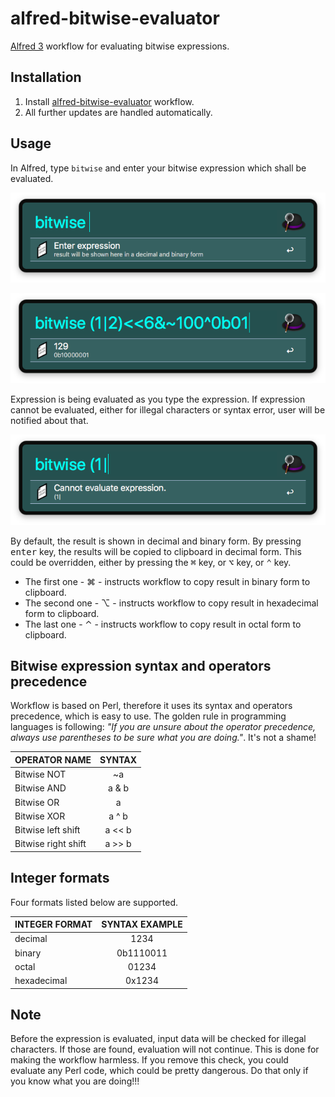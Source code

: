 # alfred-bitwise-evaluator
[Alfred 3][1] workflow for evaluating bitwise expressions.

## Installation
1) Install [alfred-bitwise-evaluator][2] workflow.
2) All further updates are handled automatically.

## Usage
In Alfred, type `bitwise` and enter your bitwise expression which shall be evaluated.

![Alfred workflow screenshot](doc/images/alfred-actions.png?raw=true "")


![Alfred bitwise correct evaluation screenshot](doc/images/alfred-bitwise-evaluated-ok.png?raw=true "")

Expression is being evaluated as you type the expression. If expression cannot be evaluated, either for illegal characters or syntax error, user will be notified about that.

![Alfred bitwise incorrect evaluation screenshot](doc/images/alfred-bitwise-evaluated-error.png?raw=true "")

By default, the result is shown in decimal and binary form. By pressing <kbd>enter</kbd> key, the results will be copied to clipboard in decimal form. 
This could be overridden, either by pressing the <kbd>⌘</kbd> key, or <kbd>⌥</kbd> key, or <kbd>⌃</kbd> key.

- The first one - <key>⌘</key> - instructs workflow to copy result in binary form to clipboard.
- The second one - <key>⌥</key> - instructs workflow to copy result in hexadecimal form to clipboard.
- The last one - <key>⌃</key> - instructs workflow to copy result in octal form to clipboard.

## Bitwise expression syntax and operators precedence
Workflow is based on Perl, therefore it uses its syntax and operators precedence, which is easy to use.
The golden rule in programming languages is following: _"If you are unsure about the operator precedence, always use parentheses to be sure what you are doing."_. It's not a shame!


| OPERATOR NAME       | SYNTAX |
|---------------------|:------:|
| Bitwise NOT         |   ~a   |
| Bitwise AND         |  a & b |
| Bitwise OR          |  a | b |
| Bitwise XOR         |  a ^ b |
| Bitwise left shift  | a << b |
| Bitwise right shift | a >> b |

## Integer formats
Four formats listed below are supported.

| INTEGER FORMAT | SYNTAX EXAMPLE |
|----------------|:--------------:|
| decimal        |      1234      |
| binary         |    0b1110011   |
| octal          |      01234     |
| hexadecimal    |     0x1234     |


## Note
Before the expression is evaluated, input data will be checked for illegal characters. If those are found, evaluation will not continue. This is done for making the workflow harmless. If you remove this check, you could evaluate any Perl code, which could be pretty dangerous. Do that only if you know what you are doing!!!

[1]: https://www.alfredapp.com/
[2]: https://github.com/vookimedlo/alfred-bitwise-evaluator/releases/latest
